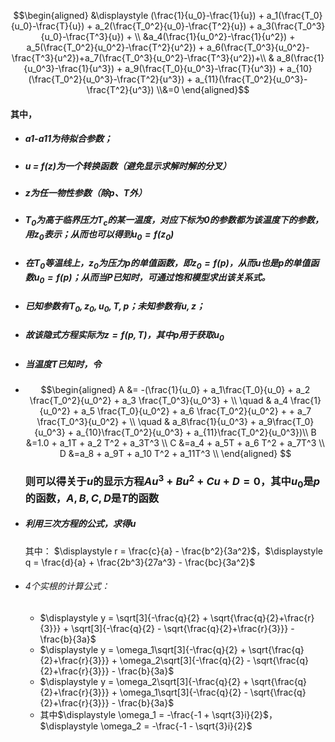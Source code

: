 <!-- ![](https://s2.loli.net/2021/12/25/Z8GpSet5hMrsJEU.png) -->

$$\begin{aligned}
&\displaystyle (\frac{1}{u_0}-\frac{1}{u}) + a_1(\frac{T_0}{u_0}-\frac{T}{u}) + a_2(\frac{T_0^2}{u_0}-\frac{T^2}{u}) + a_3(\frac{T_0^3}{u_0}-\frac{T^3}{u}) + \\ 
&a_4(\frac{1}{u_0^2}-\frac{1}{u^2}) +
 a_5(\frac{T_0^2}{u_0^2}-\frac{T^2}{u^2}) + a_6(\frac{T_0^3}{u_0^2}-\frac{T^3}{u^2})+a_7(\frac{T_0^3}{u_0^2}-\frac{T^3}{u^2})+\\
 &  a_8(\frac{1}{u_0^3}-\frac{1}{u^3}) +  a_9(\frac{T_0}{u_0^3}-\frac{T}{u^3}) + a_{10}(\frac{T_0^2}{u_0^3}-\frac{T^2}{u^3}) + a_{11}(\frac{T_0^2}{u_0^3}-\frac{T^2}{u^3}) \\&=0
\end{aligned}$$
#### 其中，
 - ##### a1-a11为待拟合参数；
 - ##### u = f(z)为一个转换函数（避免显示求解时解的分叉）
 - ##### z为任一物性参数（除p、T外）
 - ##### $T_0$为高于临界压力$T_c$的某一温度，对应下标为0的参数都为该温度下的参数，用$z_0$表示；从而也可以得到$u_0 = f(z_0)$
 - ##### 在$T_0$等温线上，$z_0$为压力p的单值函数，即$z_0 = f(p)$，从而u也是p的单值函数$u_0 = f(p)$；从而当P已知时，可通过饱和模型求出该关系式。
 - ##### 已知参数有$T_0,z_0,u_0,T,p$；未知参数有$u,z$；
 - ##### 故该隐式方程实际为$z = f(p,T)$，其中p用于获取$u_0$

- ##### 当温度$T$已知时，令
 -  $$\begin{aligned}
    A &= -(\frac{1}{u_0} + a_1\frac{T_0}{u_0} + a_2 \frac{T_0^2}{u_0^2} + a_3 \frac{T_0^3}{u_0^3} + \\
    \quad & a_4 \frac{1}{u_0^2} + a_5 \frac{T_0}{u_0^2} + a_6 \frac{T_0^2}{u_0^2} + + a_7 \frac{T_0^3}{u_0^2} + \\
    \quad & a_8\frac{1}{u_0^3} + a_9\frac{T_0}{u_0^3} + a_{10}\frac{T_0^2}{u_0^3} + a_{11}\frac{T_0^2}{u_0^3})\\
    B &=1.0 + a_1T + a_2 T^2 + a_3T^3 \\
    C &=a_4 + a_5T + a_6 T^2 + a_7T^3 \\
    D &=a_8 + a_9T + a_10 T^2 + a_11T^3 \\   
 \end{aligned}
    $$
    ### 则可以得关于$u$的显示方程$Au^3+Bu^2+Cu+D = 0$，其中$u_0$是$p$的函数，$A,B,C,D$是$T$的函数
 - ##### 利用三次方程的公式，求得u
   其中： $\displaystyle r = \frac{c}{a} - \frac{b^2}{3a^2}$，$\displaystyle q = \frac{d}{a} + \frac{2b^3}{27a^3} - \frac{bc}{3a^2}$
 - ###### 4个实根的计算公式：
     - $\displaystyle y = \sqrt[3]{-\frac{q}{2} + \sqrt{\frac{q}{2}+\frac{r}{3}}} + \sqrt[3]{-\frac{q}{2} - \sqrt{\frac{q}{2}+\frac{r}{3}}} - \frac{b}{3a}$
     - $\displaystyle y = \omega_1\sqrt[3]{-\frac{q}{2} + \sqrt{\frac{q}{2}+\frac{r}{3}}} + \omega_2\sqrt[3]{-\frac{q}{2} - \sqrt{\frac{q}{2}+\frac{r}{3}}} - \frac{b}{3a}$
     - $\displaystyle y = \omega_2\sqrt[3]{-\frac{q}{2} + \sqrt{\frac{q}{2}+\frac{r}{3}}} + \omega_1\sqrt[3]{-\frac{q}{2} - \sqrt{\frac{q}{2}+\frac{r}{3}}} - \frac{b}{3a}$
     - 其中$\displaystyle \omega_1 = -\frac{-1 + \sqrt{3}i}{2}$，$\displaystyle \omega_2 = -\frac{-1 - \sqrt{3}i}{2}$


